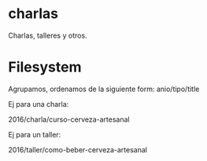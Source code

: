 # charlas
Charlas, talleres y otros.

# Filesystem
Agrupamos, ordenamos de la siguiente form: anio/tipo/title

Ej para una charla:

2016/charla/curso-cerveza-artesanal

Ej para un taller:

2016/taller/como-beber-cerveza-artesanal
